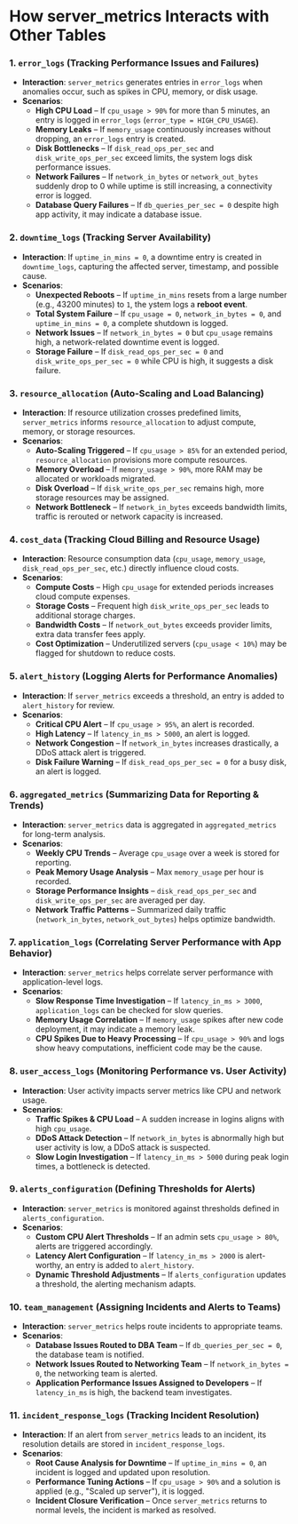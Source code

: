 # How server_metrics Interacts with Other Tables

### **1. `error_logs` (Tracking Performance Issues and Failures)**

- **Interaction**: `server_metrics` generates entries in `error_logs` when anomalies occur, such as spikes in CPU, memory, or disk usage.
- **Scenarios**:
    - **High CPU Load** – If `cpu_usage > 90%` for more than 5 minutes, an entry is logged in `error_logs` (`error_type = HIGH_CPU_USAGE`).
    - **Memory Leaks** – If `memory_usage` continuously increases without dropping, an `error_logs` entry is created.
    - **Disk Bottlenecks** – If `disk_read_ops_per_sec` and `disk_write_ops_per_sec` exceed limits, the system logs disk performance issues.
    - **Network Failures** – If `network_in_bytes` or `network_out_bytes` suddenly drop to 0 while uptime is still increasing, a connectivity error is logged.
    - **Database Query Failures** – If `db_queries_per_sec = 0` despite high app activity, it may indicate a database issue.

### **2. `downtime_logs` (Tracking Server Availability)**

- **Interaction**: If `uptime_in_mins = 0`, a downtime entry is created in `downtime_logs`, capturing the affected server, timestamp, and possible cause.
- **Scenarios**:
    - **Unexpected Reboots** – If `uptime_in_mins` resets from a large number (e.g., 43200 minutes) to `1`, the ystem logs a **reboot event**.
    - **Total System Failure** – If `cpu_usage = 0`, `network_in_bytes = 0`, and `uptime_in_mins = 0`, a complete shutdown is logged.
    - **Network Issues** – If `network_in_bytes = 0` but `cpu_usage` remains high, a network-related downtime event is logged.
    - **Storage Failure** – If `disk_read_ops_per_sec = 0` and `disk_write_ops_per_sec = 0` while CPU is high, it suggests a disk failure.

### **3. `resource_allocation` (Auto-Scaling and Load Balancing)**

- **Interaction**: If resource utilization crosses predefined limits, `server_metrics` informs `resource_allocation` to adjust compute, memory, or storage resources.
- **Scenarios**:
    - **Auto-Scaling Triggered** – If `cpu_usage > 85%` for an extended period, `resource_allocation` provisions more compute resources.
    - **Memory Overload** – If `memory_usage > 90%`, more RAM may be allocated or workloads migrated.
    - **Disk Overload** – If `disk_write_ops_per_sec` remains high, more storage resources may be assigned.
    - **Network Bottleneck** – If `network_in_bytes` exceeds bandwidth limits, traffic is rerouted or network capacity is increased.

### **4. `cost_data` (Tracking Cloud Billing and Resource Usage)**

- **Interaction**: Resource consumption data (`cpu_usage`, `memory_usage`, `disk_read_ops_per_sec`, etc.) directly influence cloud costs.
- **Scenarios**:
    - **Compute Costs** – High `cpu_usage` for extended periods increases cloud compute expenses.
    - **Storage Costs** – Frequent high `disk_write_ops_per_sec` leads to additional storage charges.
    - **Bandwidth Costs** – If `network_out_bytes` exceeds provider limits, extra data transfer fees apply.
    - **Cost Optimization** – Underutilized servers (`cpu_usage < 10%`) may be flagged for shutdown to reduce costs.

### **5. `alert_history` (Logging Alerts for Performance Anomalies)**

- **Interaction**: If `server_metrics` exceeds a threshold, an entry is added to `alert_history` for review.
- **Scenarios**:
    - **Critical CPU Alert** – If `cpu_usage > 95%`, an alert is recorded.
    - **High Latency** – If `latency_in_ms > 5000`, an alert is logged.
    - **Network Congestion** – If `network_in_bytes` increases drastically, a DDoS attack alert is triggered.
    - **Disk Failure Warning** – If `disk_read_ops_per_sec = 0` for a busy disk, an alert is logged.

### **6. `aggregated_metrics` (Summarizing Data for Reporting & Trends)**

- **Interaction**: `server_metrics` data is aggregated in `aggregated_metrics` for long-term analysis.
- **Scenarios**:
    - **Weekly CPU Trends** – Average `cpu_usage` over a week is stored for reporting.
    - **Peak Memory Usage Analysis** – Max `memory_usage` per hour is recorded.
    - **Storage Performance Insights** – `disk_read_ops_per_sec` and `disk_write_ops_per_sec` are averaged per day.
    - **Network Traffic Patterns** – Summarized daily traffic (`network_in_bytes`, `network_out_bytes`) helps optimize bandwidth.

### **7. `application_logs` (Correlating Server Performance with App Behavior)**

- **Interaction**: `server_metrics` helps correlate server performance with application-level logs.
- **Scenarios**:
    - **Slow Response Time Investigation** – If `latency_in_ms > 3000`, `application_logs` can be checked for slow queries.
    - **Memory Usage Correlation** – If `memory_usage` spikes after new code deployment, it may indicate a memory leak.
    - **CPU Spikes Due to Heavy Processing** – If `cpu_usage > 90%` and logs show heavy computations, inefficient code may be the cause.

### **8. `user_access_logs` (Monitoring Performance vs. User Activity)**

- **Interaction**: User activity impacts server metrics like CPU and network usage.
- **Scenarios**:
    - **Traffic Spikes & CPU Load** – A sudden increase in logins aligns with high `cpu_usage`.
    - **DDoS Attack Detection** – If `network_in_bytes` is abnormally high but user activity is low, a DDoS attack is suspected.
    - **Slow Login Investigation** – If `latency_in_ms > 5000` during peak login times, a bottleneck is detected.

### **9. `alerts_configuration` (Defining Thresholds for Alerts)**

- **Interaction**: `server_metrics` is monitored against thresholds defined in `alerts_configuration`.
- **Scenarios**:
    - **Custom CPU Alert Thresholds** – If an admin sets `cpu_usage > 80%`, alerts are triggered accordingly.
    - **Latency Alert Configuration** – If `latency_in_ms > 2000` is alert-worthy, an entry is added to `alert_history`.
    - **Dynamic Threshold Adjustments** – If `alerts_configuration` updates a threshold, the alerting mechanism adapts.

### **10. `team_management` (Assigning Incidents and Alerts to Teams)**

- **Interaction**: `server_metrics` helps route incidents to appropriate teams.
- **Scenarios**:
    - **Database Issues Routed to DBA Team** – If `db_queries_per_sec = 0`, the database team is notified.
    - **Network Issues Routed to Networking Team** – If `network_in_bytes = 0`, the networking team is alerted.
    - **Application Performance Issues Assigned to Developers** – If `latency_in_ms` is high, the backend team investigates.

### **11. `incident_response_logs` (Tracking Incident Resolution)**

- **Interaction**: If an alert from `server_metrics` leads to an incident, its resolution details are stored in `incident_response_logs`.
- **Scenarios**:
    - **Root Cause Analysis for Downtime** – If `uptime_in_mins = 0`, an incident is logged and updated upon resolution.
    - **Performance Tuning Actions** – If `cpu_usage > 90%` and a solution is applied (e.g., "Scaled up server"), it is logged.
    - **Incident Closure Verification** – Once `server_metrics` returns to normal levels, the incident is marked as resolved.